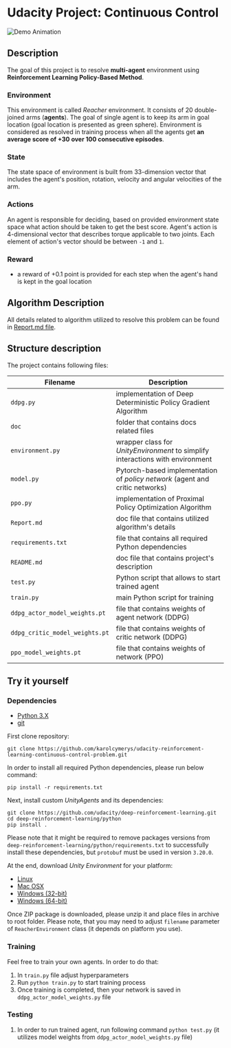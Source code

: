 # Udacity Project: Continuous Control

![Demo Animation](./docs/demo_animation.gif)

## Description

The goal of this project is to resolve __multi-agent__ environment using __Reinforcement Learning Policy-Based Method__.

### Environment

This environment is called _Reacher_ environment. 
It consists of 20 double-joined arms (__agents__). 
The goal of single agent is to keep its arm in goal location (goal location is presented as green sphere).
Environment is considered as resolved in training process when all the agents get 
__an average score of +30 over 100 consecutive episodes__.


### State

The state space of environment is built from 33-dimension vector that includes 
the agent's position, rotation, velocity and angular velocities of the arm.

### Actions

An agent is responsible for deciding, based on provided environment state space 
what action should be taken to get the best score. 
Agent's action is 4-dimensional vector that describes torque applicable to two joints.
Each element of action's vector should be between `-1` and `1`.

### Reward  

- a reward of +0.1 point is provided for each step when the agent's hand is kept in the goal location

## Algorithm Description

All details related to algorithm utilized to resolve this problem can be found in [Report.md file](./Report.md).

## Structure description

The project contains following files:

| Filename                       | Description                                                                    |
|--------------------------------|--------------------------------------------------------------------------------|
| `ddpg.py`                      | implementation of Deep Deterministic Policy Gradient Algorithm                 |
| `doc`                          | folder that contains docs related files                                        |
| `environment.py`               | wrapper class for _UnityEnvironment_ to simplify interactions with environment |
| `model.py`                     | Pytorch-based implementation of _policy network_ (agent and critic networks)   |
| `ppo.py`                       | implementation of Proximal Policy Optimization Algorithm                       |
| `Report.md`                    | doc file that contains utilized algorithm's details                            |  
| `requirements.txt`             | file that contains all required Python dependencies                            |  
| `README.md`                    | doc file that contains project's description                                   | 
| `test.py`                      | Python script that allows to start trained agent                               |
| `train.py`                     | main Python script for training                                                |
| `ddpg_actor_model_weights.pt`  | file that contains weights of agent network (DDPG)                             |
| `ddpg_critic_model_weights.pt` | file that contains weights of critic network (DDPG)                            |
| `ppo_model_weights.pt`         | file that contains weights of network (PPO)                                    |

## Try it yourself

### Dependencies

- [Python 3.X](https://www.python.org/downloads/)
- [git](https://git-scm.com/downloads)

First clone repository:

```shell
git clone https://github.com/karolcymerys/udacity-reinforcement-learning-continuous-control-problem.git
```

In order to install all required Python dependencies, please run below command:

```shell
pip install -r requirements.txt
```

Next, install custom _UnityAgents_ and its dependencies:

```shell
git clone https://github.com/udacity/deep-reinforcement-learning.git
cd deep-reinforcement-learning/python
pip install . 
```

Please note that it might be required to remove packages versions from
`deep-reinforcement-learning/python/requirements.txt` to successfully install these dependencies,
but `protobuf` must be used in version `3.20.0`.

At the end, download _Unity Environment_ for your platform:

- [Linux](https://s3-us-west-1.amazonaws.com/udacity-drlnd/P2/Reacher/Reacher_Linux.zip)
- [Mac OSX](https://s3-us-west-1.amazonaws.com/udacity-drlnd/P2/Reacher/Reacher.app.zip)
- [Windows (32-bit)](https://s3-us-west-1.amazonaws.com/udacity-drlnd/P2/Reacher/Reacher_Windows_x86.zip)
- [Windows (64-bit)](https://s3-us-west-1.amazonaws.com/udacity-drlnd/P2/Reacher/Reacher_Windows_x86_64.zip)

Once ZIP package is downloaded, please unzip it and place files in archive to root folder.
Please note, that you may need to adjust `filename` parameter of `ReacherEnvironment` class
(it depends on platform you use).

### Training

Feel free to train your own agents. In order to do that:

1. In `train.py` file adjust hyperparameters
2. Run `python train.py` to start training process
3. Once training is completed, then your network is saved in `ddpg_actor_model_weights.py` file

### Testing

1. In order to run trained agent, run following command `python test.py`
   (it utilizes model weights from `ddpg_actor_model_weights.py` file)  